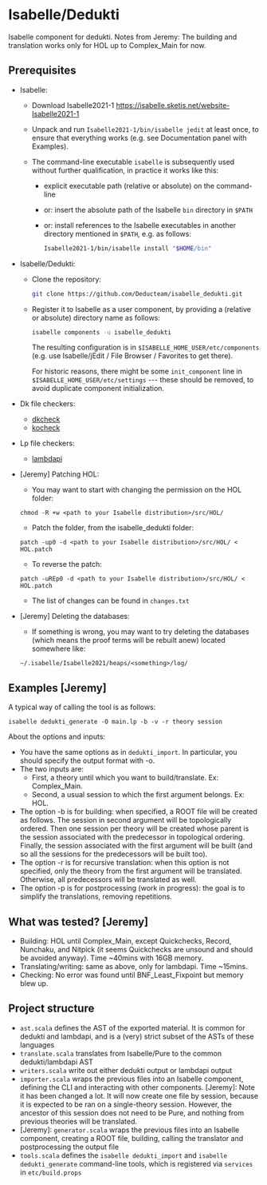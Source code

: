 # Isabelle/Dedukti

Isabelle component for dedukti.
Notes from Jeremy: The building and translation works only for HOL up to Complex_Main for now.


## Prerequisites

  * Isabelle:

      - Download Isabelle2021-1
        https://isabelle.sketis.net/website-Isabelle2021-1

      - Unpack and run `Isabelle2021-1/bin/isabelle jedit` at least
        once, to ensure that everything works (e.g. see Documentation
        panel with Examples).

      - The command-line executable `isabelle` is subsequently used
        without further qualification, in practice it works like this:

          + explicit executable path (relative or absolute) on the command-line

          + or: insert the absolute path of the Isabelle `bin`
            directory in `$PATH`

          + or: install references to the Isabelle executables in
            another directory mentioned in `$PATH`, e.g. as follows:
            ```bash
            Isabelle2021-1/bin/isabelle install "$HOME/bin"
            ```

  * Isabelle/Dedukti:

      - Clone the repository:
        ```bash
        git clone https://github.com/Deducteam/isabelle_dedukti.git
        ```

      - Register it to Isabelle as a user component, by providing a
        (relative or absolute) directory name as follows:
        ```bash
        isabelle components -u isabelle_dedukti
        ```
        The resulting configuration is in `$ISABELLE_HOME_USER/etc/components`
        (e.g. use Isabelle/jEdit / File Browser / Favorites to get there).

        For historic reasons, there might be some `init_component`
        line in `$ISABELLE_HOME_USER/etc/settings` --- these should be
        removed, to avoid duplicate component initialization.

  * Dk file checkers:

    - [dkcheck](https://github.com/Deducteam/Dedukti)
    - [kocheck](https://github.com/01mf02/kontroli-rs)
    
  * Lp file checkers:
  
    - [lambdapi](https://github.com/Deducteam/lambdapi)

  * [Jeremy] Patching HOL:

    - You may want to start with changing the permission on the HOL folder:

    ```
    chmod -R +w <path to your Isabelle distribution>/src/HOL/
    ```

    - Patch the folder, from the isabelle_dedukti folder:

    ```
    patch -up0 -d <path to your Isabelle distribution>/src/HOL/ < HOL.patch
    ```

    - To reverse the patch:

    ```
    patch -uREp0 -d <path to your Isabelle distribution>/src/HOL/ < HOL.patch
    ```

    - The list of changes can be found in `changes.txt`

  * [Jeremy] Deleting the databases:

    - If something is wrong, you may want to try deleting the databases (which means the proof terms will be rebuilt anew) located somewhere like:

    ```
    ~/.isabelle/Isabelle2021/heaps/<something>/log/
    ```


## Examples [Jeremy]

A typical way of calling the tool is as follows:

```
isabelle dedukti_generate -O main.lp -b -v -r theory session
```

About the options and inputs:

  * You have the same options as in `dedukti_import`. In particular, you should specify the output format with -o.
  * The two inputs are:
    - First, a theory until which you want to build/translate. Ex: Complex_Main.
    - Second, a usual session to which the first argument belongs. Ex: HOL.
  * The option -b is for building: when specified, a ROOT file will be created as follows. The session in second argument will be topologically ordered. Then one session per theory will be created whose parent is the session associated with the predecessor in topological ordering. Finally, the session associated with the first argument will be built (and so all the sessions for the predecessors will be built too).
  * The option -r is for recursive translation: when this option is not specified, only the theory from the first argument will be translated. Otherwise, all predecessors will be translated as well.
  * The option -p is for postprocessing (work in progress): the goal is to simplify the translations, removing repetitions.


## What was tested? [Jeremy]

  * Building: HOL until Complex_Main, except Quickchecks, Record, Nunchaku, and Nitpick (it seems Quickchecks are unsound and should be avoided anyway). Time ~40mins with 16GB memory.
  * Translating/writing: same as above, only for lambdapi. Time ~15mins.
  * Checking: No error was found until BNF_Least_Fixpoint but memory blew up.

## Project structure
- `ast.scala` defines the AST of the exported material. It is common for dedukti and lambdapi, and is a (very) strict subset of the ASTs of these languages
- `translate.scala` translates from Isabelle/Pure to the common dedukti/lambdapi AST
- `writers.scala` write out either dedukti output or lambdapi output
- `importer.scala` wraps the previous files into an Isabelle component, defining the CLI and interacting with other components. [Jeremy]: Note it has been changed a lot. It will now create one file by session, because it is expected to be ran on a single-theory session. However, the ancestor of this session does not need to be Pure, and nothing from previous theories will be translated.
- [Jeremy]: `generator.scala` wraps the previous files into an Isabelle component, creating a ROOT file, building, calling the translator and postprocessing the output file
- `tools.scala` defines the `isabelle dedukti_import` and `isabelle dedukti_generate` command-line tools,
  which is registered via `services` in `etc/build.props`

